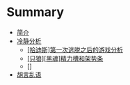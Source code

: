 # Summary

* [简介](README.md)
* [冷静分析](README.md)
    * [[哈迪斯]第一次逃脱之后的游戏分析](冷静分析/[哈迪斯]第一次逃脱之后的游戏分析.md)
    * [[只狼][黑魂]精力槽和架势条](冷静分析/[只狼][黑魂]精力槽和架势条.md)
    * []
* [胡言乱语](README.md)

